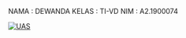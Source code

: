 NAMA    : DEWANDA
KELAS   : TI-VD
NIM     : A2.1900074

[![UAS](https://res.cloudinary.com/marcomontalbano/image/upload/v1642171192/video_to_markdown/images/youtube--w7P1IyvJuRs-c05b58ac6eb4c4700831b2b3070cd403.jpg)](https://youtu.be/w7P1IyvJuRs "UAS")